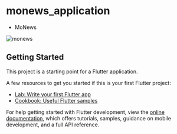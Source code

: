 # monews_application

* MoNews

![monews](https://user-images.githubusercontent.com/94855499/207091539-6aafbada-3eca-4e08-989d-26161be3176e.jpg)

## Getting Started

This project is a starting point for a Flutter application.

A few resources to get you started if this is your first Flutter project:

- [Lab: Write your first Flutter app](https://docs.flutter.dev/get-started/codelab)
- [Cookbook: Useful Flutter samples](https://docs.flutter.dev/cookbook)

For help getting started with Flutter development, view the
[online documentation](https://docs.flutter.dev/), which offers tutorials,
samples, guidance on mobile development, and a full API reference.
